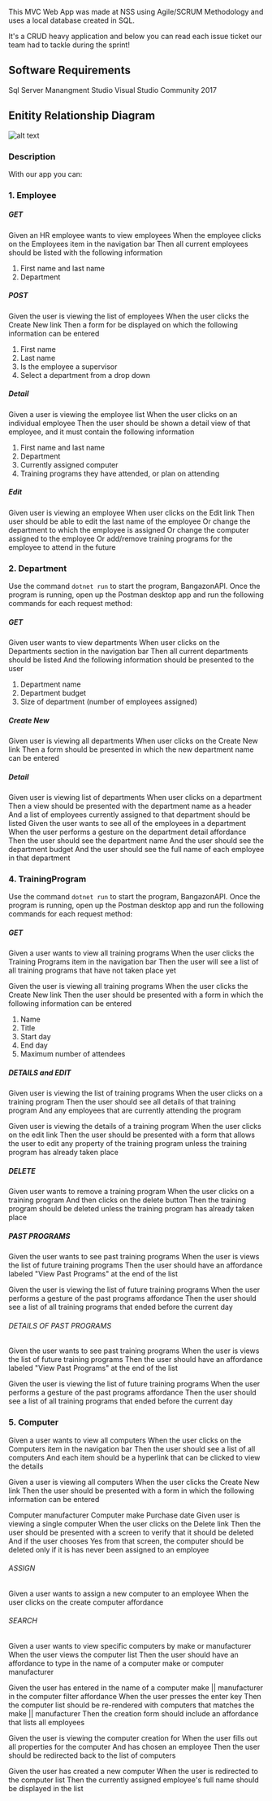 This MVC Web App was made at NSS using Agile/SCRUM Methodology and uses a local database created in SQL.

It's a CRUD heavy application and below you can read each issue ticket our team had to tackle during the sprint!

## Software Requirements
Sql Server Manangment Studio
Visual Studio Community 2017
## Enitity Relationship Diagram
![alt text](https://i.imgur.com/z0rFYz0.png)

### Description
With our app you can:

### 1. Employee

 ##### GET
Given an HR employee wants to view employees
When the employee clicks on the Employees item in the navigation bar
Then all current employees should be listed with the following information

1. First name and last name
2. Department

 ##### POST
Given the user is viewing the list of employees
When the user clicks the Create New link
Then a form for be displayed on which the following information can be entered

1. First name
2. Last name
3. Is the employee a supervisor
4. Select a department from a drop down

##### Detail
Given a user is viewing the employee list
When the user clicks on an individual employee
Then the user should be shown a detail view of that employee, and it must contain the following information

1. First name and last name
2. Department
3. Currently assigned computer
4. Training programs they have attended, or plan on attending
 
 ##### Edit
Given user is viewing an employee
When user clicks on the Edit link
Then user should be able to edit the last name of the employee
Or change the department to which the employee is assigned
Or change the computer assigned to the employee
Or add/remove training programs for the employee to attend in the future

### 2. Department
Use the command ```dotnet run``` to start the program, BangazonAPI. Once the program is running, open up the Postman desktop app and run the following commands for each request method:
 ##### GET
 Given user wants to view departments
When user clicks on the Departments section in the navigation bar
Then all current departments should be listed
And the following information should be presented to the user

1. Department name
2. Department budget
3. Size of department (number of employees assigned)
 
 ##### Create New
Given user is viewing all departments
When user clicks on the Create New link
Then a form should be presented in which the new department name can be entered

##### Detail
Given user is viewing list of departments
When user clicks on a department
Then a view should be presented with the department name as a header
And a list of employees currently assigned to that department should be listed
Given the user wants to see all of the employees in a department
When the user performs a gesture on the department detail affordance
Then the user should see the department name
And the user should see the department budget
And the user should see the full name of each employee in that department


### 4. TrainingProgram
Use the command ```dotnet run``` to start the program, BangazonAPI. Once the program is running, open up the Postman desktop app and run the following commands for each request method:
 ##### GET
 Given a user wants to view all training programs
When the user clicks the Training Programs item in the navigation bar
Then the user will see a list of all training programs that have not taken place yet

Given the user is viewing all training programs
When the user clicks the Create New link
Then the user should be presented with a form in which the following information can be entered

1. Name
2. Title
3. Start day
4. End day
5. Maximum number of attendees

##### DETAILS and EDIT 
Given user is viewing the list of training programs
When the user clicks on a training program
Then the user should see all details of that training program
And any employees that are currently attending the program

Given user is viewing the details of a training program
When the user clicks on the edit link
Then the user should be presented with a form that allows the user to edit any property of the training program unless the training program has already taken place

##### DELETE
Given user wants to remove a training program
When the user clicks on a training program
And then clicks on the delete button
Then the training program should be deleted unless the training program has already taken place

##### PAST PROGRAMS
Given the user wants to see past training programs
When the user is views the list of future training programs
Then the user should have an affordance labeled "View Past Programs" at the end of the list

Given the user is viewing the list of future training programs
When the user performs a gesture of the past programs affordance
Then the user should see a list of all training programs that ended before the current day

###### DETAILS OF PAST PROGRAMS
Given the user wants to see past training programs
When the user is views the list of future training programs
Then the user should have an affordance labeled "View Past Programs" at the end of the list

Given the user is viewing the list of future training programs
When the user performs a gesture of the past programs affordance
Then the user should see a list of all training programs that ended before the current day

### 5. Computer
Given a user wants to view all computers
When the user clicks on the Computers item in the navigation bar
Then the user should see a list of all computers
And each item should be a hyperlink that can be clicked to view the details

Given a user is viewing all computers
When the user clicks the Create New link
Then the user should be presented with a form in which the following information can be entered

Computer manufacturer
Computer make
Purchase date
Given user is viewing a single computer
When the user clicks on the Delete link
Then the user should be presented with a screen to verify that it should be deleted
And if the user chooses Yes from that screen, the computer should be deleted only if it is has never been assigned to an employee

###### ASSIGN
Given a user wants to assign a new computer to an employee
When the user clicks on the create computer affordance

###### SEARCH
Given a user wants to view specific computers by make or manufacturer
When the user views the computer list
Then the user should have an affordance to type in the name of a computer make or computer manufacturer

Given the user has entered in the name of a computer make || manufacturer in the computer filter affordance
When the user presses the enter key
Then the computer list should be re-rendered with computers that matches the make || manufacturer
Then the creation form should include an affordance that lists all employees

Given the user is viewing the computer creation for
When the user fills out all properties for the computer
And has chosen an employee
Then the user should be redirected back to the list of computers

Given the user has created a new computer
When the user is redirected to the computer list
Then the currently assigned employee's full name should be displayed in the list
